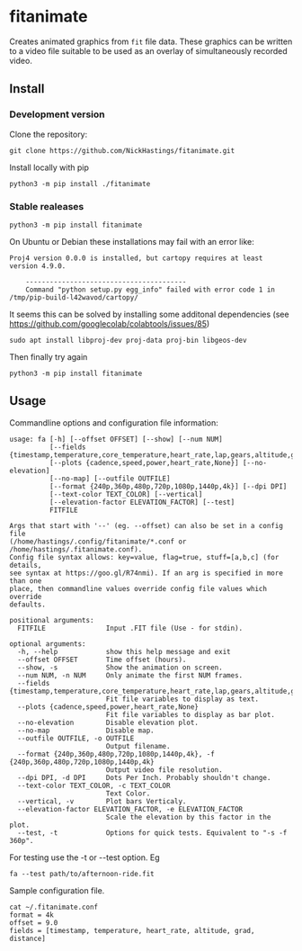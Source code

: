 # fitanimate
Creates animated graphics from `fit` file data. These graphics can be written to a video file suitable to be used as an overlay of simultaneously recorded video.

## Install

### Development version
Clone the repository:
```
git clone https://github.com/NickHastings/fitanimate.git
```
Install locally with pip
```
python3 -m pip install ./fitanimate
```
### Stable realeases
```
python3 -m pip install fitanimate
```

On Ubuntu or Debian these installations may fail with an error like:
```
Proj4 version 0.0.0 is installed, but cartopy requires at least version 4.9.0.

    ----------------------------------------
    Command "python setup.py egg_info" failed with error code 1 in /tmp/pip-build-l42wavod/cartopy/
```
It seems this can be solved by installing some additonal dependencies (see https://github.com/googlecolab/colabtools/issues/85)
```
sudo apt install libproj-dev proj-data proj-bin libgeos-dev
```
Then finally try again
```
python3 -m pip install fitanimate
```

## Usage

Commandline options and configuration file information:
```
usage: fa [-h] [--offset OFFSET] [--show] [--num NUM]
          [--fields {timestamp,temperature,core_temperature,heart_rate,lap,gears,altitude,grad,distance}]
          [--plots {cadence,speed,power,heart_rate,None}] [--no-elevation]
          [--no-map] [--outfile OUTFILE]
          [--format {240p,360p,480p,720p,1080p,1440p,4k}] [--dpi DPI]
          [--text-color TEXT_COLOR] [--vertical]
          [--elevation-factor ELEVATION_FACTOR] [--test]
          FITFILE

Args that start with '--' (eg. --offset) can also be set in a config file
(/home/hastings/.config/fitanimate/*.conf or /home/hastings/.fitanimate.conf).
Config file syntax allows: key=value, flag=true, stuff=[a,b,c] (for details,
see syntax at https://goo.gl/R74nmi). If an arg is specified in more than one
place, then commandline values override config file values which override
defaults.

positional arguments:
  FITFILE               Input .FIT file (Use - for stdin).

optional arguments:
  -h, --help            show this help message and exit
  --offset OFFSET       Time offset (hours).
  --show, -s            Show the animation on screen.
  --num NUM, -n NUM     Only animate the first NUM frames.
  --fields {timestamp,temperature,core_temperature,heart_rate,lap,gears,altitude,grad,distance}
                        Fit file variables to display as text.
  --plots {cadence,speed,power,heart_rate,None}
                        Fit file variables to display as bar plot.
  --no-elevation        Disable elevation plot.
  --no-map              Disable map.
  --outfile OUTFILE, -o OUTFILE
                        Output filename.
  --format {240p,360p,480p,720p,1080p,1440p,4k}, -f {240p,360p,480p,720p,1080p,1440p,4k}
                        Output video file resolution.
  --dpi DPI, -d DPI     Dots Per Inch. Probably shouldn't change.
  --text-color TEXT_COLOR, -c TEXT_COLOR
                        Text Color.
  --vertical, -v        Plot bars Verticaly.
  --elevation-factor ELEVATION_FACTOR, -e ELEVATION_FACTOR
                        Scale the elevation by this factor in the plot.
  --test, -t            Options for quick tests. Equivalent to "-s -f 360p".
```

For testing use the -t or --test option. Eg
```
fa --test path/to/afternoon-ride.fit
```
Sample configuration file.
```
cat ~/.fitanimate.conf
format = 4k
offset = 9.0
fields = [timestamp, temperature, heart_rate, altitude, grad, distance]
```
